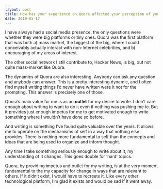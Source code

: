 ```yaml
---
layout: post
title: How has your experience on Quora affected your perception of your self?
date: 2019-05-17
---
```


<p>I have always had a social media presence, the only questions were whether they were big platforms or tiny ones. Quora was the first platform that was both a) mass market, the biggest of the big, where I could conceivably actually interact with non-Internet celebrities, and b) encouraging of my areas of interest.</p><p>The other social network I still contribute to, Hacker News, is big, but not quite mass-market like Quora.</p><p>The dynamics of Quora are also interesting. Anybody can ask any question and anybody can answer. This is a pretty interesting dynamic, and I often find myself writing things I’d never have written were it not for the prompting. This answer is precisely one of those.</p><p>Quora’s main value for me is as an <b>outlet</b> for my desire to write. I don’t care enough about writing to want to do it even if nothing was pushing me to. But it provides just enough impetus for me to get motivated enough to write something where I wouldn’t have done so before.</p><p>And writing is something I’ve found quite valuable over the years. It allows me to operate on the mechanisms of self in a way that nothing else provides. There is nothing more fundamental to self than the concepts and ideas that are being used to organize and inform thought.</p><p>Any time I take something seriously enough to write about it, my understanding of it changes. This goes double for ‘hard’ topics.</p><p>Quora, by providing impetus and outlet for my writing, is at the very moment fundamental to the my capacity for change in ways that are relevant to others. If it didn’t exist, I would have to recreate it. Like every other technological platform, I’m glad it exists and would be sad if it went away.</p>
